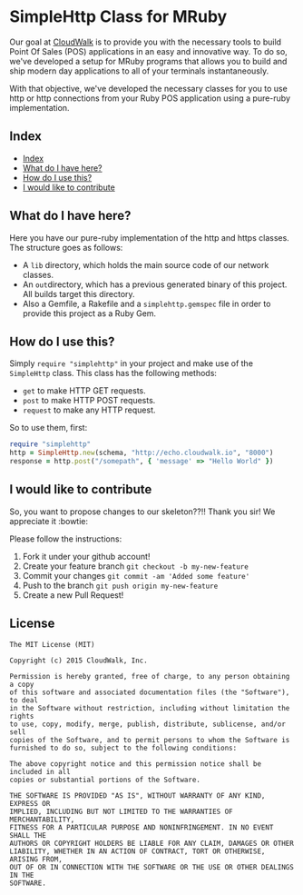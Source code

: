 # SimpleHttp Class for MRuby

Our goal at [CloudWalk][1] is to provide you with the
necessary tools to build Point Of Sales (POS) applications
in an easy and innovative way. To do so, we've developed
a setup for MRuby programs that allows you to build and
ship modern day applications to all of your terminals
instantaneously.

With that objective, we've developed the necessary classes
for you to use http or http connections from your Ruby POS
application using a pure-ruby implementation.

## Index

- [Index](https://gist.github.com/sadasant/7d5f64c7ece7a3eb2b11#index)
- [What do I have here?](https://gist.github.com/sadasant/7d5f64c7ece7a3eb2b11#what-do-i-have-here)
- [How do I use this?](https://gist.github.com/sadasant/7d5f64c7ece7a3eb2b11#how-do-i-use-this)
- [I would like to contribute](https://gist.github.com/sadasant/7d5f64c7ece7a3eb2b11#i-would-like-to-contribute)

## What do I have here?

Here you have our pure-ruby implementation of the http and https classes. The structure goes as follows:

- A `lib` directory, which holds the main source code of our network classes.
- An `out`directory, which has a previous generated binary of this project. All builds target this directory.
- Also a Gemfile, a Rakefile and a `simplehttp.gemspec` file in order to provide this project as a Ruby Gem.

## How do I use this?

Simply `require "simplehttp"` in your project and make use of the `SimpleHttp` class.
This class has the following methods:

- `get` to make HTTP GET requests.
- `post` to make HTTP POST requests.
- `request` to make any HTTP request.

So to use them, first:

```ruby
require "simplehttp"
http = SimpleHttp.new(schema, "http://echo.cloudwalk.io", "8000")
response = http.post("/somepath", { 'message' => "Hello World" })
```

## I would like to contribute

So, you want to propose changes to our skeleton??!! Thank you sir! We appreciate it :bowtie:

Please follow the instructions:

1. Fork it under your github account!
2. Create your feature branch `git checkout -b my-new-feature`
3. Commit your changes `git commit -am 'Added some feature'`
4. Push to the branch `git push origin my-new-feature`
5. Create a new Pull Request!

## License

```
The MIT License (MIT)

Copyright (c) 2015 CloudWalk, Inc.

Permission is hereby granted, free of charge, to any person obtaining a copy
of this software and associated documentation files (the "Software"), to deal
in the Software without restriction, including without limitation the rights
to use, copy, modify, merge, publish, distribute, sublicense, and/or sell
copies of the Software, and to permit persons to whom the Software is
furnished to do so, subject to the following conditions:

The above copyright notice and this permission notice shall be included in all
copies or substantial portions of the Software.

THE SOFTWARE IS PROVIDED "AS IS", WITHOUT WARRANTY OF ANY KIND, EXPRESS OR
IMPLIED, INCLUDING BUT NOT LIMITED TO THE WARRANTIES OF MERCHANTABILITY,
FITNESS FOR A PARTICULAR PURPOSE AND NONINFRINGEMENT. IN NO EVENT SHALL THE
AUTHORS OR COPYRIGHT HOLDERS BE LIABLE FOR ANY CLAIM, DAMAGES OR OTHER
LIABILITY, WHETHER IN AN ACTION OF CONTRACT, TORT OR OTHERWISE, ARISING FROM,
OUT OF OR IN CONNECTION WITH THE SOFTWARE OR THE USE OR OTHER DEALINGS IN THE
SOFTWARE.
```

[1]: https://www.cloudwalk.io

